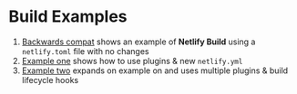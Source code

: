 # Build Examples

1. [Backwards compat](./backwards-compat) shows an example of **Netlify Build** using a `netlify.toml` file with no changes
2. [Example one](./example-one) shows how to use plugins & new `netlify.yml`
2. [Example two](./example-two) expands on example on and uses multiple plugins & build lifecycle hooks
